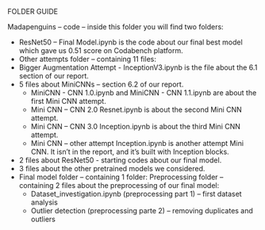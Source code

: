 FOLDER GUIDE

Madapenguins – code – inside this folder you will find two folders:

-	ResNet50 – Final Model.ipynb is the code about our final best model which gave us 0.51 score on Codabench platform.
-	Other attempts folder – containing 11 files:
  - Bigger Augmentation Attempt - InceptionV3.ipynb is the file about the 6.1 section of our report.
  - 5 files about MiniCNNs – section 6.2 of our report.
    - MiniCNN - CNN 1.0.ipynb and  MiniCNN - CNN 1.1.ipynb are about the first Mini CNN attempt.
    - Mini CNN – CNN 2.0 Resnet.ipynb is about the second Mini CNN attempt.
    - Mini CNN – CNN 3.0 Inception.ipynb is about the third Mini CNN attempt.
    - Mini CNN – other attempt Inception.ipynb is another attempt Mini CNN. It isn’t in the report, and it’s built with Inception blocks.
  - 2 files about ResNet50 - starting codes about our final model.
  - 3 files about the other pretrained models we considered.
-	Final model folder – containing 1 folder: Preprocessing folder – containing 2 files about the preprocessing of our final model:
    - Dataset_investigation.ipynb (preprocessing part 1) – first dataset analysis
    - Outlier detection (preprocessing parte 2) – removing duplicates and outliers
